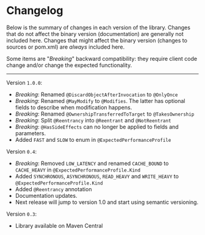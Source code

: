 Changelog
=========

Below is the summary of changes in each version of the library. Changes that do
not affect the binary version (documentation) are generally not included here.
Changes that might affect the binary version (changes to sources or pom.xml) are
*always* included here.

Some items are "*Breaking*" backward compatibility: they require client code
change and/or change the expected functionality.

-----

Version `1.0.0`:
* *Breaking*: Renamed `@DiscardObjectAfterInvocation` to `@OnlyOnce`
* *Breaking*: Renamed `@MayModify` to `@Modifies`. The latter has optional
  fields to describe when modification happens.
* *Breaking*:  Renamed `@OwnershipTransferredToTarget` to `@TakesOwnership`
* *Breaking*: Split `@Reentrancy` into `@Reentrant` and `@NotReentrant`
* *Breaking*: `@HasSideEffects` can no longer be applied to fields and parameters.
* Added `FAST` and `SLOW` to enum in `@ExpectedPerformanceProfile`


Version `0.4`:
* *Breaking*: Removed `LOW_LATENCY` and renamed `CACHE_BOUND` to `CACHE_HEAVY`
  in `@ExpectedPerformanceProfile.Kind`
* Added `SYNCHRONOUS`, `ASYNCHRONOUS`, `READ_HEAVY` and `WRITE_HEAVY` to
  `@ExpectedPerformanceProfile.Kind`
* Added `@Reentrancy` annotation
* Documentation updates.
* Next release will jump to version 1.0 and start using semantic versioning.


Version `0.3`:
* Library available on Maven Central
